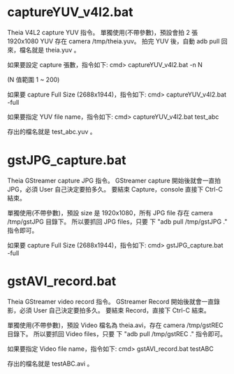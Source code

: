 <!-- =============================== -->
# captureYUV_v4l2.bat #
<!-- =============================== -->

Theia V4L2 capture YUV 指令。
單獨使用(不帶參數)，預設會拍 2 張 1920x1080 YUV 存在 camera /tmp/theia.yuv。
拍完 YUV 後，自動 adb pull 回來，檔名就是 theia.yuv 。

如果要設定 capture 張數，指令如下:
cmd> captureYUV_v4l2.bat -n N

(N 值範圍 1 ~ 200)


如果要 capture Full Size (2688x1944)，指令如下:
cmd> captureYUV_v4l2.bat -full

如果要指定 YUV file name，指令如下:
cmd> captureYUV_v4l2.bat test_abc

存出的檔名就是 test_abc.yuv 。


<!-- =============================== -->
# gstJPG_capture.bat #
<!-- =============================== -->

Theia GStreamer capture JPG 指令。
GStreamer capture 開始後就會一直拍 JPG，必須 User 自己決定要拍多久。
要結束 Capture，console 直接下 Ctrl-C 結束。

單獨使用(不帶參數)，預設 size 是 1920x1080，所有 JPG file 存在 camera /tmp/gstJPG 目錄下。
所以要抓回 JPG files，只要 下 "adb pull /tmp/gstJPG ." 指令即可。

如果要 capture Full Size (2688x1944)，指令如下:
cmd> gstJPG_capture.bat -full


<!-- =============================== -->
# gstAVI_record.bat #
<!-- =============================== -->

Theia GStreamer video record 指令。
GStreamer Record 開始後就會一直錄影，必須 User 自己決定要拍多久。
要結束 Record，直接下 Ctrl-C 結束。

單獨使用(不帶參數)，預設 Video 檔名為 theia.avi，存在 camera /tmp/gstREC 目錄下。
所以要抓回 Video files，只要 下 "adb pull /tmp/gstREC ." 指令即可。

如果要指定 Video file name，指令如下:
cmd> gstAVI_record.bat testABC

存出的檔名就是 testABC.avi 。




